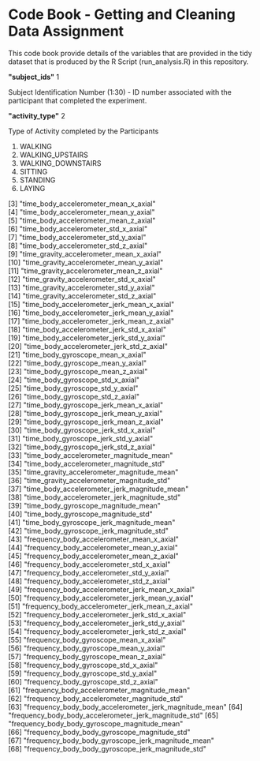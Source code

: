 
# Code Book - Getting and Cleaning Data Assignment 

This code book provide details of the variables that are provided in the tidy dataset that is produced by the R Script (run_analysis.R) in this repository. 

**"subject_ids"** 1     
 
Subject Identification Number (1:30) - ID number associated with the participant that completed the experiment. 
          
**"activity_type"** 2      

Type of Activity completed by the Participants 
1. WALKING      
2. WALKING_UPSTAIRS
3. WALKING_DOWNSTAIRS
4. SITTING
5. STANDING
6. LAYING
          
 [3] "time_body_accelerometer_mean_x_axial"                 
 [4] "time_body_accelerometer_mean_y_axial"                 
 [5] "time_body_accelerometer_mean_z_axial"                 
 [6] "time_body_accelerometer_std_x_axial"                  
 [7] "time_body_accelerometer_std_y_axial"                  
 [8] "time_body_accelerometer_std_z_axial"                  
 [9] "time_gravity_accelerometer_mean_x_axial"              
[10] "time_gravity_accelerometer_mean_y_axial"              
[11] "time_gravity_accelerometer_mean_z_axial"              
[12] "time_gravity_accelerometer_std_x_axial"               
[13] "time_gravity_accelerometer_std_y_axial"               
[14] "time_gravity_accelerometer_std_z_axial"               
[15] "time_body_accelerometer_jerk_mean_x_axial"            
[16] "time_body_accelerometer_jerk_mean_y_axial"            
[17] "time_body_accelerometer_jerk_mean_z_axial"            
[18] "time_body_accelerometer_jerk_std_x_axial"             
[19] "time_body_accelerometer_jerk_std_y_axial"             
[20] "time_body_accelerometer_jerk_std_z_axial"             
[21] "time_body_gyroscope_mean_x_axial"                     
[22] "time_body_gyroscope_mean_y_axial"                     
[23] "time_body_gyroscope_mean_z_axial"                     
[24] "time_body_gyroscope_std_x_axial"                      
[25] "time_body_gyroscope_std_y_axial"                      
[26] "time_body_gyroscope_std_z_axial"                      
[27] "time_body_gyroscope_jerk_mean_x_axial"                
[28] "time_body_gyroscope_jerk_mean_y_axial"                
[29] "time_body_gyroscope_jerk_mean_z_axial"                
[30] "time_body_gyroscope_jerk_std_x_axial"                 
[31] "time_body_gyroscope_jerk_std_y_axial"                 
[32] "time_body_gyroscope_jerk_std_z_axial"                 
[33] "time_body_accelerometer_magnitude_mean"               
[34] "time_body_accelerometer_magnitude_std"                
[35] "time_gravity_accelerometer_magnitude_mean"            
[36] "time_gravity_accelerometer_magnitude_std"             
[37] "time_body_accelerometer_jerk_magnitude_mean"          
[38] "time_body_accelerometer_jerk_magnitude_std"           
[39] "time_body_gyroscope_magnitude_mean"                   
[40] "time_body_gyroscope_magnitude_std"                    
[41] "time_body_gyroscope_jerk_magnitude_mean"              
[42] "time_body_gyroscope_jerk_magnitude_std"               
[43] "frequency_body_accelerometer_mean_x_axial"            
[44] "frequency_body_accelerometer_mean_y_axial"            
[45] "frequency_body_accelerometer_mean_z_axial"            
[46] "frequency_body_accelerometer_std_x_axial"             
[47] "frequency_body_accelerometer_std_y_axial"             
[48] "frequency_body_accelerometer_std_z_axial"             
[49] "frequency_body_accelerometer_jerk_mean_x_axial"       
[50] "frequency_body_accelerometer_jerk_mean_y_axial"       
[51] "frequency_body_accelerometer_jerk_mean_z_axial"       
[52] "frequency_body_accelerometer_jerk_std_x_axial"        
[53] "frequency_body_accelerometer_jerk_std_y_axial"        
[54] "frequency_body_accelerometer_jerk_std_z_axial"        
[55] "frequency_body_gyroscope_mean_x_axial"                
[56] "frequency_body_gyroscope_mean_y_axial"                
[57] "frequency_body_gyroscope_mean_z_axial"                
[58] "frequency_body_gyroscope_std_x_axial"                 
[59] "frequency_body_gyroscope_std_y_axial"                 
[60] "frequency_body_gyroscope_std_z_axial"                 
[61] "frequency_body_accelerometer_magnitude_mean"          
[62] "frequency_body_accelerometer_magnitude_std"           
[63] "frequency_body_body_accelerometer_jerk_magnitude_mean"
[64] "frequency_body_body_accelerometer_jerk_magnitude_std" 
[65] "frequency_body_body_gyroscope_magnitude_mean"         
[66] "frequency_body_body_gyroscope_magnitude_std"          
[67] "frequency_body_body_gyroscope_jerk_magnitude_mean"    
[68] "frequency_body_body_gyroscope_jerk_magnitude_std"    
